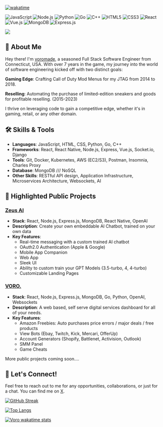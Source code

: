 [![wakatime](https://wakatime.com/badge/user/6cc5e79b-d43f-456f-8991-5f21bc14998e.svg)](https://wakatime.com/@6cc5e79b-d43f-456f-8991-5f21bc14998e)

<p>
  <img alt="JavaScript" src="https://img.shields.io/badge/-JavaScript-black?style=flat-square&logo=javascript&logoColor=0eff8e" />
  <img alt="Node.js" src="https://img.shields.io/badge/-Node.js-black?style=flat-square&logo=Node.js&logoColor=0eff8e" />
  <img alt="Python" src="https://img.shields.io/badge/-Python-black?style=flat-square&logo=Python&logoColor=0eff8e" />
  <img alt="Go" src="https://img.shields.io/badge/-Go-black?style=flat-square&logo=go&logoColor=0eff8e" />
  <img alt="C++" src="https://img.shields.io/badge/C++-black?style=flat-square&logo=C%2B%2B&logoColor=0eff8e" />
  <img alt="HTML5" src="https://img.shields.io/badge/-HTML5-black?style=flat-square&logo=html5&logoColor=0eff8e" />
  <img alt="CSS3" src="https://img.shields.io/badge/-CSS3-black?style=flat-square&logo=css3&logoColor=0eff8e" />
  <img alt="React" src="https://img.shields.io/badge/-React-black?style=flat-square&logo=react&logoColor=0eff8e" />
  <img alt="Vue.js" src="https://img.shields.io/badge/-Vue.js-black?style=flat-square&logo=vue.js&logoColor=0eff8e" />
  <img alt="MongoDB" src="https://img.shields.io/badge/-MongoDB-black?style=flat-square&logo=mongodb&logoColor=0eff8e" />
  <img alt="Express.js" src="https://img.shields.io/badge/-Express.js-black?style=flat-square&logo=express&logoColor=0eff8e" />
</p>

<img align="center" src="https://media.discordapp.net/attachments/1187784554338058323/1196501287978672250/banner.png?ex=65f87528&is=65e60028&hm=6ee24bf6e3a7e86b853849b721865b723aad39d31646bcc894f7dd6eb52090ec&=&format=webp&quality=lossless&width=777&height=102" />

## 👋 About Me
Hey there! I'm [voromade](https://devante.dev), a seasoned Full Stack Software Engineer from Connecticut, USA. With over 7 years in the game, my journey into the world of software engineering kicked off with two distinct goals:

__Gaming Edge__: Crafting Call of Duty Mod Menus for my JTAG from 2014 to 2018.

__Reselling__: Automating the purchase of limited-edition sneakers and goods for profitable reselling. (2015-2023)

I thrive on leveraging code to gain a competitive edge, whether it's in gaming, retail, or any other domain.


## 🛠 Skills & Tools
- **Languages**: JavaScript, HTML, CSS, Python, Go, C++
- **Frameworks**: React, React Native, Node.js, Express, Vue.js, Socket.io, Django
- **Tools**: Git, Docker, Kubernetes, AWS (EC2/S3), Postman, Insomnia, Charles Proxy
- **Database**: MongoDB /// NoSQL
- **Other Skills**: RESTful API design, Application Infrastructure, Microservices Architecture, Websockets, AI


## 🌟 Highlighted Public Projects
### [Zeus AI](https://askzeus.gg)
- **Stack**: React, Node.js, Express.js, MongoDB, React Native, OpenAI
- **Description**: Create your own embeddable AI Chatbot, trained on your own data
- **Key Features**:
  - Real-time messaging with a custom trained AI chatbot
  - OAuth2.0 Authentication (Apple & Google)
  - Mobile App Companion
  - Web App
  - Sleek UI
  - Ability to custom train your GPT Models (3.5-turbo, 4, 4-turbo)
  - Customizable Landing Pages

### [VORO.](https://voro.pro)
- **Stack**: React, Node.js, Express.js, MongoDB, Go, Python, OpenAI, Websockets
- **Description**: A web based, self serve digital services dashboard for all of your needs.
- **Key Features**:
  - Amazon Freebies: Auto purchases price errors / major deals / free products
  - View Bots (Ebay, Twitch, Kick, Mercari, OfferUp)
  - Account Generators (Shopify, Battlenet, Activision, Outlook)
  - SMM Panel
  - Game Cheats
 
More public projects coming soon....


## 📣 Let's Connect!

Feel free to reach out to me for any opportunities, collaborations, or just for a chat. You can find me on [X](https://x.com/voromade).

[![GitHub Streak](https://streak-stats.demolab.com?user=voromade&theme=github-dark&border_radius=6&mode=daily)](https://git.io/streak-stats)

[![Top Langs](https://github-readme-stats.vercel.app/api/top-langs/?username=voromade&layout=compact&theme=onedark&bg_color=000000&text_color=0eff8e&title_color=0eff8e)](https://github.com/voromade/github-readme-stats)

[![Voro wakatime stats](https://github-readme-stats.vercel.app/api/wakatime?username=voromade&layout=compact&theme=onedark&bg_color=000000&text_color=0eff8e&title_color=0eff8e&range=last_30_days)](https://github.com/anuraghazra/github-readme-stats)
